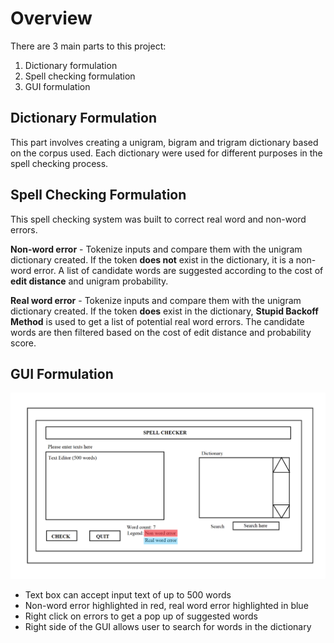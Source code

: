 # Overview 
There are 3 main parts to this project: 

1. Dictionary formulation 
2. Spell checking formulation 
3. GUI formulation 

## Dictionary Formulation 
This part involves creating a unigram, bigram and trigram dictionary based on the corpus used. Each dictionary were used for different purposes in the spell checking process. 

## Spell Checking Formulation 
This spell checking system was built to correct real word and non-word errors. 

**Non-word error** - Tokenize inputs and compare them with the unigram dictionary created. If the token **does not** exist in the dictionary, it is a non-word error. 
A list of candidate words are suggested according to the cost of **edit distance** and unigram probability.  

**Real word error** - Tokenize inputs and compare them with the unigram dictionary created. If the token **does** exist in the dictionary, **Stupid Backoff Method** is used to get a list of potential real word errors.
The candidate words are then filtered based on the cost of edit distance and probability score.

## GUI Formulation 
![alt text](https://github.com/Estherljm/spellchecker/blob/master/img1.png)
- Text box can accept input text of up to 500 words 
- Non-word error highlighted in red, real word error highlighted in blue 
- Right click on errors to get a pop up of suggested words 
- Right side of the GUI allows user to search for words in the dictionary 
